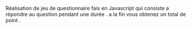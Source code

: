 Réalisation de jeu de questionnaire fais en Javascript qui consiste a répondre au question pendant une durée .
a la fin vous obtenez un total de point .
